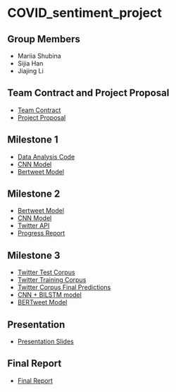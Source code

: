 # COVID_sentiment_project
## Group Members
  - Mariia Shubina
  - Sijia Han
  - Jiajing Li

## Team Contract and Project Proposal
 - [Team Contract](https://github.com/StarrySkyrs/COVID-sentiment-analysis-in-Twitter/blob/main/Teamwork_contract.md)
 - [Project Proposal](https://github.com/StarrySkyrs/COVID-sentiment-analysis-in-Twitter/blob/main/milestone_2/Project_proposal.md)
 
## Milestone 1
  - [Data Analysis Code](https://github.com/StarrySkyrs/COVID-sentiment-analysis-in-Twitter/blob/main/Milestone_1/data_analysis.ipynb)
  - [CNN Model](https://github.com/StarrySkyrs/COVID-sentiment-analysis-in-Twitter/tree/main/Milestone_1/CNN)
  - [Bertweet Model](https://github.com/StarrySkyrs/COVID-sentiment-analysis-in-Twitter/tree/main/Milestone_1/Bertweet)

## Milestone 2
  - [Bertweet Model](https://github.com/StarrySkyrs/COVID-sentiment-analysis-in-Twitter/tree/main/Milestone_2/Bertweet)
  - [CNN Model](https://github.com/StarrySkyrs/COVID-sentiment-analysis-in-Twitter/tree/main/Milestone_2/CNN)
  - [Twitter API](https://github.com/StarrySkyrs/COVID-sentiment-analysis-in-Twitter/tree/main/Milestone_2/Twitter%20API)
  - [Progress Report](https://github.com/StarrySkyrs/COVID-sentiment-analysis-in-Twitter/blob/main/Milestone_2/progress_report.md)

## Milestone 3
  - [Twitter Test Corpus](https://github.com/StarrySkyrs/COVID-sentiment-analysis-in-Twitter/tree/main/Milestone_3/Corpus/Twitter%20test%20corpus)
  - [Twitter Training Corpus](https://github.com/StarrySkyrs/COVID-sentiment-analysis-in-Twitter/tree/main/Milestone_3/Corpus/Training%20corpus)
  - [Twitter Corpus Final Predictions](https://github.com/StarrySkyrs/COVID-sentiment-analysis-in-Twitter/tree/main/Milestone_3/Corpus/Twitter%20corpus)
  - [CNN + BILSTM model](https://github.com/StarrySkyrs/COVID-sentiment-analysis-in-Twitter/tree/main/Milestone_3/Models/CNN)
  - [BERTweet Model](https://github.com/StarrySkyrs/COVID-sentiment-analysis-in-Twitter/tree/main/Milestone_3/Models/Bertweet)
  
## Presentation
  - [Presentation Slides](https://github.com/StarrySkyrs/COVID-sentiment-analysis-in-Twitter/tree/main/Presentation)

## Final Report
  - [Final Report](https://github.com/StarrySkyrs/COVID-sentiment-analysis-in-Twitter/blob/main/Report.md)
